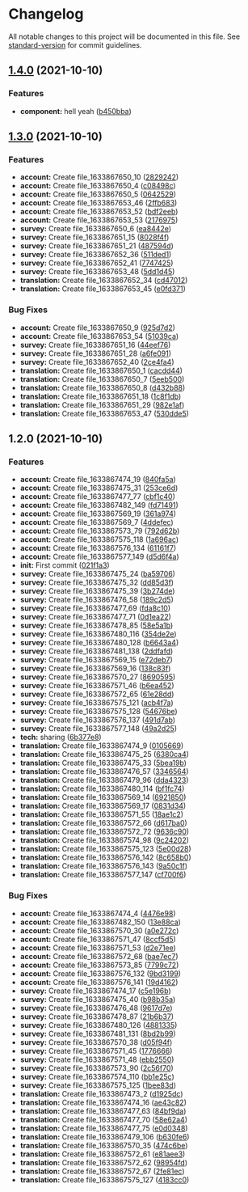 # Changelog

All notable changes to this project will be documented in this file. See [standard-version](https://github.com/conventional-changelog/standard-version) for commit guidelines.

## [1.4.0](https://github.com/imip/commitizen/compare/v1.3.0...v1.4.0) (2021-10-10)


### Features

* **component:** hell yeah ([b450bba](https://github.com/imip/commitizen/commit/b450bba77f7ada7b8894ffb9f1a3e450b3456373))

## [1.3.0](https://github.com/imip/commitizen/compare/v1.2.0...v1.3.0) (2021-10-10)


### Features

* **account:** Create file_1633867650_10 ([2829242](https://github.com/imip/commitizen/commit/2829242e272e3e19ff20a4997eecbad77fad09da))
* **account:** Create file_1633867650_4 ([c08498c](https://github.com/imip/commitizen/commit/c08498cde47cea095b8dba791c9573850fe0ffa7))
* **account:** Create file_1633867650_5 ([0642529](https://github.com/imip/commitizen/commit/06425295025ceee74872fd8867b15f2e5db28e43))
* **account:** Create file_1633867653_46 ([2ffb683](https://github.com/imip/commitizen/commit/2ffb683f20e7476d6a4eef06dccc3a5dfd984b4f))
* **account:** Create file_1633867653_52 ([bdf2eeb](https://github.com/imip/commitizen/commit/bdf2eeb706b374fbd4c3b5c05f9534f86340c9c0))
* **account:** Create file_1633867653_53 ([2176975](https://github.com/imip/commitizen/commit/2176975b851f6430bafcb919f5e132077527ebc1))
* **survey:** Create file_1633867650_6 ([ea8442e](https://github.com/imip/commitizen/commit/ea8442edd29b3ab72f747a8a69455ebf1bb4eee1))
* **survey:** Create file_1633867651_15 ([8028f4f](https://github.com/imip/commitizen/commit/8028f4f2862dcaf49f678f85365991d89a2407a0))
* **survey:** Create file_1633867651_21 ([487594d](https://github.com/imip/commitizen/commit/487594d5addaf5c23f5d23c8f31b00d2a47aaacb))
* **survey:** Create file_1633867652_36 ([511ded1](https://github.com/imip/commitizen/commit/511ded1317fd8e19c16a5176a4c06e740169f45a))
* **survey:** Create file_1633867652_41 ([7747425](https://github.com/imip/commitizen/commit/77474259bcdc7984afebd82eb496b3d6c236e7ad))
* **survey:** Create file_1633867653_48 ([5dd1d45](https://github.com/imip/commitizen/commit/5dd1d4542a57494ed81615672eecde5a8c63b85e))
* **translation:** Create file_1633867652_34 ([cd47012](https://github.com/imip/commitizen/commit/cd47012111acf9945f36df8b21303698584dadfa))
* **translation:** Create file_1633867653_45 ([e0fd371](https://github.com/imip/commitizen/commit/e0fd3715ec28a9decb756a76f13ee660e13952c2))


### Bug Fixes

* **account:** Create file_1633867650_9 ([925d7d2](https://github.com/imip/commitizen/commit/925d7d24adcf629324367de78a6d0aa91b681780))
* **account:** Create file_1633867653_54 ([51039ca](https://github.com/imip/commitizen/commit/51039cabb5c9e8416dc761e3125bdd068e864a64))
* **survey:** Create file_1633867651_16 ([44eef76](https://github.com/imip/commitizen/commit/44eef760f99f244e6521ffa16813b614255c7ab9))
* **survey:** Create file_1633867651_28 ([a6fe091](https://github.com/imip/commitizen/commit/a6fe0919cfc3be471b100db598ac15451753990c))
* **survey:** Create file_1633867652_40 ([2ce4fa4](https://github.com/imip/commitizen/commit/2ce4fa4be1d477ff06f53d489f400a1db465a0cf))
* **translation:** Create file_1633867650_1 ([cacdd44](https://github.com/imip/commitizen/commit/cacdd44e01efd1a0ee1105ea7234cdf26fc9c45e))
* **translation:** Create file_1633867650_7 ([5eeb500](https://github.com/imip/commitizen/commit/5eeb500887331afc22f90aebba1c1707cc107390))
* **translation:** Create file_1633867650_8 ([d432b88](https://github.com/imip/commitizen/commit/d432b88bd95ca40f5c5d70a29d9998dc35c53a86))
* **translation:** Create file_1633867651_18 ([1c8f1db](https://github.com/imip/commitizen/commit/1c8f1db7f78d7b44380e36eab07636bf324d3604))
* **translation:** Create file_1633867651_29 ([982e1af](https://github.com/imip/commitizen/commit/982e1af20394a394c80e0d933b78bc875797cc23))
* **translation:** Create file_1633867653_47 ([530dde5](https://github.com/imip/commitizen/commit/530dde5d5b8520a4888d4d0e835ba5bc10ab3b95))

## 1.2.0 (2021-10-10)


### Features

* **account:** Create file_1633867474_19 ([840fa5a](https://github.com/imip/commitizen/commit/840fa5a490e21e9e518f552c79c505b804950168))
* **account:** Create file_1633867475_31 ([253ce6d](https://github.com/imip/commitizen/commit/253ce6dcc287ab666fd1a87f5c6bfa453e7b6dbf))
* **account:** Create file_1633867477_77 ([cbf1c40](https://github.com/imip/commitizen/commit/cbf1c40f35816b44875d7cecc1a2784e57f66cdc))
* **account:** Create file_1633867482_149 ([fd71491](https://github.com/imip/commitizen/commit/fd71491b96ce2bbff3c559277bcdb54b9b330fb9))
* **account:** Create file_1633867569_19 ([361a974](https://github.com/imip/commitizen/commit/361a9746615ce146d5ced831c31f761990f97958))
* **account:** Create file_1633867569_7 ([4ddefec](https://github.com/imip/commitizen/commit/4ddefecb0308ba5ed9012829d70c730597765cf9))
* **account:** Create file_1633867573_79 ([792d62b](https://github.com/imip/commitizen/commit/792d62b2116e0d7e2bfc9b7e5bf01e465fc6e12f))
* **account:** Create file_1633867575_118 ([1a696ac](https://github.com/imip/commitizen/commit/1a696acb3205083f845eb57291f176a08146bb4f))
* **account:** Create file_1633867576_134 ([61161f7](https://github.com/imip/commitizen/commit/61161f7cf924ebe948a8f91cffba9545b4708d92))
* **account:** Create file_1633867577_149 ([d5d6f4a](https://github.com/imip/commitizen/commit/d5d6f4ad99f0e48fd71a4c1753c22889ac9fed3f))
* **init:** First commit ([021f1a3](https://github.com/imip/commitizen/commit/021f1a3dc7d1d1476f57c6ae5953742207e90e7f))
* **survey:** Create file_1633867475_24 ([ba59706](https://github.com/imip/commitizen/commit/ba5970601022c8a49bae0be0a523d02b45402260))
* **survey:** Create file_1633867475_32 ([dd85d3f](https://github.com/imip/commitizen/commit/dd85d3fefa0717037f208bb84a8e7aefcf6e36d0))
* **survey:** Create file_1633867475_39 ([3b274de](https://github.com/imip/commitizen/commit/3b274de96ef2ccb7075154223aa4964236c39ac9))
* **survey:** Create file_1633867476_58 ([189c2d5](https://github.com/imip/commitizen/commit/189c2d5bbd801ef16a2251eceeb32b7e22d4790f))
* **survey:** Create file_1633867477_69 ([fda8c10](https://github.com/imip/commitizen/commit/fda8c1038beb06b6281fafe73e13e2813efb12d3))
* **survey:** Create file_1633867477_71 ([0d1ea22](https://github.com/imip/commitizen/commit/0d1ea221485eddca56a17fe8aee732d1a2d9a95e))
* **survey:** Create file_1633867478_85 ([58e5a1b](https://github.com/imip/commitizen/commit/58e5a1b264dc8c0b8cb9e6b3fa4cb6be01f94b87))
* **survey:** Create file_1633867480_116 ([354de2e](https://github.com/imip/commitizen/commit/354de2e2bc2f7e82372e4cc2d1a5b80c6f3f340a))
* **survey:** Create file_1633867480_128 ([b6643a4](https://github.com/imip/commitizen/commit/b6643a42eb50faa9e80f758bd181d90a37f3adb5))
* **survey:** Create file_1633867481_138 ([2ddfafd](https://github.com/imip/commitizen/commit/2ddfafdef6b957025184eb3b4478a2198f020f2e))
* **survey:** Create file_1633867569_15 ([e72deb7](https://github.com/imip/commitizen/commit/e72deb74e9384c0dfa4d35b062731a9b832241e1))
* **survey:** Create file_1633867569_16 ([138c83f](https://github.com/imip/commitizen/commit/138c83fa1604269f4c6cdff5b08af0c13c068b67))
* **survey:** Create file_1633867570_27 ([8690595](https://github.com/imip/commitizen/commit/869059530afe41d36cbe27b27e9f8d4f63e6ee00))
* **survey:** Create file_1633867571_46 ([b6ea452](https://github.com/imip/commitizen/commit/b6ea4520ecbea13518970895175de44573d3a615))
* **survey:** Create file_1633867572_65 ([61e28dd](https://github.com/imip/commitizen/commit/61e28dd35b982c64265e39e9217e2d2b3f841c80))
* **survey:** Create file_1633867575_121 ([acb4f7a](https://github.com/imip/commitizen/commit/acb4f7a4175b52e0e7d5b441c61f52408d3341f5))
* **survey:** Create file_1633867575_128 ([54676be](https://github.com/imip/commitizen/commit/54676bee5ca22cd69190a1bf253567a7ab6dd630))
* **survey:** Create file_1633867576_137 ([491d7ab](https://github.com/imip/commitizen/commit/491d7ab18db177e97beedfc3c9065cb0fefe8bb8))
* **survey:** Create file_1633867577_148 ([49a2d25](https://github.com/imip/commitizen/commit/49a2d252e1bf4c0da287556b89403ca823f78485))
* **tech:** sharing ([6b377e8](https://github.com/imip/commitizen/commit/6b377e886f9fd5b3374e2b2583403da11badb7b0))
* **translation:** Create file_1633867474_9 ([0105669](https://github.com/imip/commitizen/commit/01056698c84ead13a0ce313cef651ad34de3fb64))
* **translation:** Create file_1633867475_25 ([6380ca4](https://github.com/imip/commitizen/commit/6380ca4bbe62c4c99a56856bf4453f0b8599ea43))
* **translation:** Create file_1633867475_33 ([5bea19b](https://github.com/imip/commitizen/commit/5bea19bb78f26b89886b9d00f0ca90c115cae46c))
* **translation:** Create file_1633867476_57 ([3346564](https://github.com/imip/commitizen/commit/33465649b21f83761c11b6fa335cb06e6b53ae36))
* **translation:** Create file_1633867479_96 ([dda4323](https://github.com/imip/commitizen/commit/dda4323f568eccb7b028a569baeeaec6b0061433))
* **translation:** Create file_1633867480_114 ([bf1fc74](https://github.com/imip/commitizen/commit/bf1fc7441a76d4d1d8f9bbe57336f51732dc6771))
* **translation:** Create file_1633867569_14 ([6921850](https://github.com/imip/commitizen/commit/6921850443947af57240fbc67bafcff6ecde4f2a))
* **translation:** Create file_1633867569_17 ([0831d34](https://github.com/imip/commitizen/commit/0831d34cd2d2cdda7282100cffb2f2db2b49318a))
* **translation:** Create file_1633867571_55 ([18ae1c2](https://github.com/imip/commitizen/commit/18ae1c2b59ab399d0b8d5005602a425cef7fec5b))
* **translation:** Create file_1633867572_66 ([d617ba0](https://github.com/imip/commitizen/commit/d617ba066a136de570790eee6c6212d69afd5bf6))
* **translation:** Create file_1633867572_72 ([9636c90](https://github.com/imip/commitizen/commit/9636c90283bcf6b260a276bf53f47517695824b3))
* **translation:** Create file_1633867574_98 ([9c24202](https://github.com/imip/commitizen/commit/9c24202bfe34af01a6adc1106b8add7edf51fbf8))
* **translation:** Create file_1633867575_123 ([5e00d28](https://github.com/imip/commitizen/commit/5e00d28fa7d23339829318e05a4a878f080b9696))
* **translation:** Create file_1633867576_142 ([8c658b0](https://github.com/imip/commitizen/commit/8c658b0406b7787efdc715a43e83fd437bd6e5ce))
* **translation:** Create file_1633867576_143 ([9a50c1f](https://github.com/imip/commitizen/commit/9a50c1fd8eb9436514254117dc306cf0e1cfc982))
* **translation:** Create file_1633867577_147 ([cf700f6](https://github.com/imip/commitizen/commit/cf700f67ef4772a06e5ff2e441a90f5893c782f4))


### Bug Fixes

* **account:** Create file_1633867474_4 ([4476e98](https://github.com/imip/commitizen/commit/4476e98452ac51c5b49505cd81c6990014d49270))
* **account:** Create file_1633867482_150 ([13e88ca](https://github.com/imip/commitizen/commit/13e88cabd4c69be54ecc7e597003aa39b42226fe))
* **account:** Create file_1633867570_30 ([a0e272c](https://github.com/imip/commitizen/commit/a0e272cc57a65aa3ecda1dcf7cc77060cf4b749b))
* **account:** Create file_1633867571_47 ([8ccf5d5](https://github.com/imip/commitizen/commit/8ccf5d548ee04a5608bc1bb33867a2fca233fba7))
* **account:** Create file_1633867571_53 ([d2e71ee](https://github.com/imip/commitizen/commit/d2e71eece226e9b3cfb757085ade6ca2889edde5))
* **account:** Create file_1633867572_68 ([bae7ec7](https://github.com/imip/commitizen/commit/bae7ec7c2256c238867ca8d13f53c9562519bc10))
* **account:** Create file_1633867573_85 ([7799c72](https://github.com/imip/commitizen/commit/7799c721b7a85948f53717819dc7fdfb3aac0bcf))
* **account:** Create file_1633867576_132 ([9bd3199](https://github.com/imip/commitizen/commit/9bd319955488a6a04bed8e6afaee8c61d6ed1de4))
* **account:** Create file_1633867576_141 ([19d4162](https://github.com/imip/commitizen/commit/19d4162450ce016a2fea35f141da48536b4268b4))
* **survey:** Create file_1633867474_17 ([c5e196b](https://github.com/imip/commitizen/commit/c5e196b61ef81f2c514d42156275ea415f6f2a4c))
* **survey:** Create file_1633867475_40 ([b98b35a](https://github.com/imip/commitizen/commit/b98b35a59e09c6685c06462d81c408bba8fa711b))
* **survey:** Create file_1633867476_48 ([9617d7e](https://github.com/imip/commitizen/commit/9617d7e79f18a4e5bb2903ad41ab84b359609a62))
* **survey:** Create file_1633867478_87 ([21b6b37](https://github.com/imip/commitizen/commit/21b6b3713c46f4181669bcdd92422432b985cbcc))
* **survey:** Create file_1633867480_126 ([4881335](https://github.com/imip/commitizen/commit/4881335a777ea0741eb748a141a096b2d3304980))
* **survey:** Create file_1633867481_131 ([8bd2b99](https://github.com/imip/commitizen/commit/8bd2b99d46d4074499928e9cf6fdaaffb395ab4e))
* **survey:** Create file_1633867570_38 ([d05f94f](https://github.com/imip/commitizen/commit/d05f94fdb480ae906e3a39cacee5b0a8ca02ee73))
* **survey:** Create file_1633867571_45 ([1776666](https://github.com/imip/commitizen/commit/17766665358c0840caf1be0036a490a2de148be4))
* **survey:** Create file_1633867571_48 ([ebb2550](https://github.com/imip/commitizen/commit/ebb2550b0daeb99ddb1496b117b0d84012aec027))
* **survey:** Create file_1633867573_90 ([2c56f70](https://github.com/imip/commitizen/commit/2c56f708adecec1509fad225f8f245b2ffb0a259))
* **survey:** Create file_1633867574_110 ([bb1e25c](https://github.com/imip/commitizen/commit/bb1e25c09f36a247d1c648c23a41d3abd4648ca8))
* **survey:** Create file_1633867575_125 ([1bee83d](https://github.com/imip/commitizen/commit/1bee83d84d30ea8be370ec75c98df5b9943e8c40))
* **translation:** Create file_1633867473_2 ([d1925dc](https://github.com/imip/commitizen/commit/d1925dc30cb5469e648cfcb63b39b2698c34e14d))
* **translation:** Create file_1633867474_16 ([ae43c82](https://github.com/imip/commitizen/commit/ae43c824b9d4b58b511f89d9a4ea240382efa289))
* **translation:** Create file_1633867477_63 ([84bf9da](https://github.com/imip/commitizen/commit/84bf9da2204a669374cfc626d09bf2231930ee7a))
* **translation:** Create file_1633867477_70 ([58e62a4](https://github.com/imip/commitizen/commit/58e62a45a2b3fa588c60a94731462b8693ec7cb1))
* **translation:** Create file_1633867477_75 ([e0d0348](https://github.com/imip/commitizen/commit/e0d0348968c4c5d12616f4346dee9dabc03964a6))
* **translation:** Create file_1633867479_106 ([b630fe6](https://github.com/imip/commitizen/commit/b630fe67dffa9a9510c0845706a9e03aabe325ba))
* **translation:** Create file_1633867570_35 ([474c6be](https://github.com/imip/commitizen/commit/474c6be136375fa32eb44c48f768055faf484bdc))
* **translation:** Create file_1633867572_61 ([e81aee3](https://github.com/imip/commitizen/commit/e81aee34b21a64e6fafedb44494437f0098ca808))
* **translation:** Create file_1633867572_62 ([98954fd](https://github.com/imip/commitizen/commit/98954fdea05b226c1e0a8adb6d21594b963642c2))
* **translation:** Create file_1633867572_67 ([2fe81ec](https://github.com/imip/commitizen/commit/2fe81ec700e711093048bc7dd8386a32505f43de))
* **translation:** Create file_1633867575_127 ([4183cc0](https://github.com/imip/commitizen/commit/4183cc02e6ae3f72cd675861f58dc561c4fdfc38))
